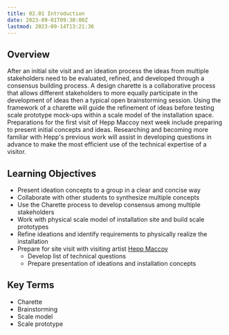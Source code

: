 ```yaml
---
title: 02.01 Introduction
date: 2023-09-01T09:30:00Z
lastmod: 2023-09-14T13:21:36
---
```


## Overview

After an initial site visit and an ideation process the ideas from multiple stakeholders need to be evaluated, refined, and developed through a consensus building process. A design charette is a collaborative process that allows different stakeholders to more equally participate in the development of ideas then a typical open brainstorming session. Using the framework of a charette will guide the refinement of ideas before testing scale prototype mock-ups within a scale model of the installation space. Preparations for the first visit of Hepp Maccoy next week include preparing to present initial concepts and ideas. Researching and becoming more familiar with Hepp's previous work will assist in developing questions in advance to make the most efficient use of the technical expertise of a visitor.

## Learning Objectives

- Present ideation concepts to a group in a clear and concise way
- Collaborate with other students to synthesize multiple concepts
- Use the Charette process to develop consensus among multiple stakeholders
- Work with physical scale model of installation site and build scale prototypes
- Refine ideations and identify requirements to physically realize the installation
- Prepare for site visit with visiting artist [Hepp Maccoy](./hepp-maccoy.md)
  - Develop list of technical questions
  - Prepare presentation of ideations and installation concepts

## Key Terms

- Charette
- Brainstorming
- Scale model
- Scale prototype
